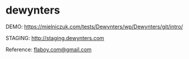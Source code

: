 # dewynters

DEMO: https://mielniczuk.com/tests/Dewynters/wp/Dewynters/git/intro/

STAGING: http://staging.dewynters.com

Reference: flaboy.com@gmail.com
